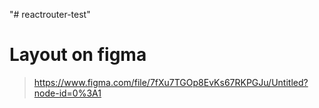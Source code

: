 "# reactrouter-test" 

# Layout on figma
> https://www.figma.com/file/7fXu7TGOp8EvKs67RKPGJu/Untitled?node-id=0%3A1
